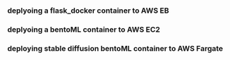 ### deplyoing a flask_docker container to AWS EB
### deplyoing a bentoML container to AWS EC2
### deploying stable diffusion bentoML container to AWS Fargate 
